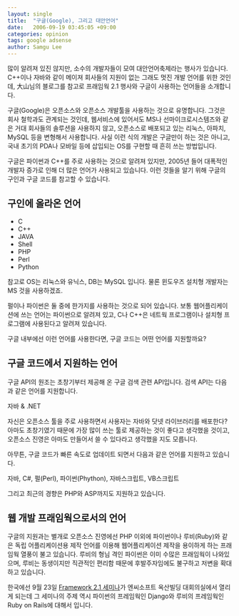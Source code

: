 ```yaml
---
layout: single
title:  "구글(Google), 그리고 대안언어"
date:   2006-09-19 03:45:05 +09:00
categories: opinion
tags: google adsense
author: Samgu Lee
---
```

많이 알려져 있진 않지만, 소수의 개발자들이 모여 대안언어축제라는 행사가 있습니다. C++이나 자바와 같이 메이져 회사들의 지원이 없는 그래도 멋진 개발 언어를 위한 것인데, 大山님의 블로그를 참고로 프래임웍 2.1 행사와 구글이 사용하는 언어들을 소개합니다.

구글(Google)은 오픈소스와 오픈소스 개발툴을 사용하는 것으로 유명합니다. 그것은 회사 철학과도 관계되는 것인데, 웹서비스에 있어서도 MS나 선마이크로시스템즈와 같은 거대 회사들의 솔루션을 사용하지 않고, 오픈소스로 배포되고 있는 리눅스, 아파치, MySQL 등을 변형해서 사용합니다. 사실 이런 식의 개발은 구글만이 하는 것은 아니고, 국내 초기의 PDA나 모바일 등에 삽입되는 OS를 구현할 때 흔히 쓰는 방법입니다.

구글은 파이썬과 C++를 주로 사용하는 것으로 알려져 있지만, 2005년 들어 대폭적인 개발자 증가로 인해 더 많은 언어가 사용되고 있습니다. 이런 것들을 알기 위해 구글의 구인과 구글 코드를 참고할 수 있습니다.

## 구인에 올라온 언어

- C
- C++
- JAVA
- Shell
- PHP
- Perl
- Python

참고로 OS는 리눅스와 유닉스, DB는 MySQL 입니다. 물론 윈도우즈 설치형 개발자는 MS 것을 사용하겠죠.

펄이나 파이썬은 둘 중에 한가지를 사용하는 것으로 되어 있습니다. 보통 웹어플리케이션에 쓰는 언어는 파이썬으로 알려져 있고, C나 C++은 네트웍 프로그램이나 설치형 프로그램에 사용된다고 알려져 있습니다.

구글 내부에선 이런 언어를 사용한다면, 구글 코드는 어떤 언어를 지원할까요?

## 구글 코드에서 지원하는 언어

구글 API의 원조는 초창기부터 제공해 온 구글 검색 관련 API입니다. 검색 API는 다음과 같은 언어를 지원합니다.

자바 &#038; .NET

자신은 오픈소스 툴을 주로 사용하면서 사용자는 자바와 닷넷 라이브러리를 배포한다? 아마도 초창기였기 때문에 가장 많이 쓰는 툴로 제공하는 것이 좋다고 생각했을 것이고, 오픈소스 진영은 아마도 만들어서 쓸 수 있다라고 생각했을 지도 모릅니다.

아무튼, 구글 코드가 빠른 속도로 업데이트 되면서 다음과 같은 언어를 지원하고 있습니다.

자바, C#, 펄(Perl), 파이썬(Phython), 자바스크립트, VB스크립트

그리고 최근의 경향은 PHP와 ASP까지도 지원하고 있습니다.

## 웹 개발 프래임웍으로서의 언어

구글의 지원과는 별개로 오픈소스 진영에선 PHP 이외에 파이썬이나 루비(Ruby)와 같은 독립 어플리케이션용 제작 언어를 이용해 웹어플리케이션 제작을 용이하게 하는 프래임웍 열풍이 불고 있습니다. 루비의 형님 격인 파이썬은 이미 수많은 프래임웍이 나와있으며, 루비는 동생이지만 직관적인 편리함 때문에 후발주자임에도 불구하고 저변을 확대하고 있습니다.

한국에선 9월 23일 [Framework 2.1 세미나](http://beyond.daesan.com/articles/2006/09/18/framework-21)가 엔씨소프트 옥산빌딩 대회의실에서 열리게 되는데 그 세미나의 주제 역시 파이썬의 프레임웍인 Django와 루비의 프레임웍인 Ruby on Rails에 대해서 입니다.
